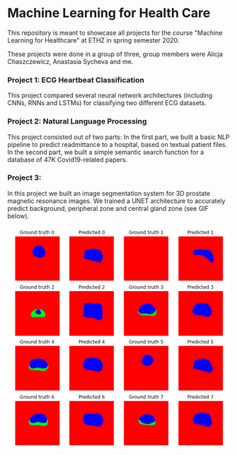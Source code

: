 # Machine Learning for Health Care
This repository is meant to showcase all projects for the course "Machine Learning for Healthcare" at ETHZ in spring semester 2020.

These projects were done in a group of three, group members were Alicja Chaszczewicz, Anastasia Sycheva and me.

### Project 1: ECG Heartbeat Classification
This project compared several neural network architectures (including CNNs, RNNs and LSTMs) for classifying two different ECG datasets. 

### Project 2: Natural Language Processing
This project consisted out of two parts: In the first part, we built a basic NLP pipeline to predict readmittance to a hospital, based on textual patient files. In the second part, we built a simple semantic search function for a database of 47K Covid19-related papers.

### Project 3:
In this project we built an image segmentation system for 3D prostate magnetic resonance images. We trained a UNET architecture to accurately predict background, peripheral zone and central gland zone (see GIF below).

![](project_3/animation.gif)
